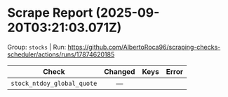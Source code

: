 # Scrape Report (2025-09-20T03:21:03.071Z)

Group: `stocks`  |  Run: https://github.com/AlbertoRoca96/scraping-checks-scheduler/actions/runs/17874620185

| Check | Changed | Keys | Error |
|---|:---:|:--|:--|
| `stock_ntdoy_global_quote` | — |  |  |
